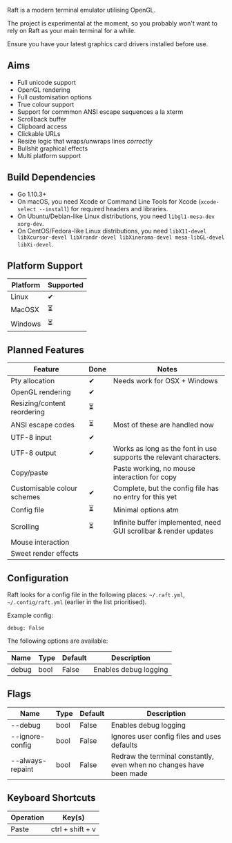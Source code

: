 Raft is a modern terminal emulator utilising OpenGL.

The project is experimental at the moment, so you probably won't want to rely on Raft as your main terminal for a while.

Ensure you have your latest graphics card drivers installed before use.

## Aims

- Full unicode support
- OpenGL rendering
- Full customisation options
- True colour support
- Support for commmon ANSI escape sequences a la xterm
- Scrollback buffer
- Clipboard access
- Clickable URLs
- Resize logic that wraps/unwraps lines _correctly_
- Bullshit graphical effects
- Multi platform support

## Build Dependencies

- Go 1.10.3+
- On macOS, you need Xcode or Command Line Tools for Xcode (`xcode-select --install`) for required headers and libraries.
- On Ubuntu/Debian-like Linux distributions, you need `libgl1-mesa-dev xorg-dev`.
- On CentOS/Fedora-like Linux distributions, you need `libX11-devel libXcursor-devel libXrandr-devel libXinerama-devel mesa-libGL-devel libXi-devel`.


## Platform Support

| Platform | Supported  |
|----------|------------|
| Linux    | ✔
| MacOSX   | ⏳
| Windows  | ⏳


## Planned Features

| Feature                     | Done | Notes |
|-----------------------------|------|-------|
| Pty allocation              | ✔    | Needs work for OSX + Windows
| OpenGL rendering            | ✔    |
| Resizing/content reordering | ⏳    | 
| ANSI escape codes           | ⏳    | Most of these are handled now
| UTF-8 input                 | ✔    | 
| UTF-8 output                | ✔    | Works as long as the font in use supports the relevant characters.
| Copy/paste                  |      | Paste working, no mouse interaction for copy
| Customisable colour schemes | ✔    | Complete, but the config file has no entry for this yet 
| Config file                 | ⏳    | Minimal options atm
| Scrolling                   | ⏳    | Infinite buffer implemented, need GUI scrollbar & render updates
| Mouse interaction           |      | 
| Sweet render effects        |      | 

## Configuration

Raft looks for a config file in the following places: `~/.raft.yml`, `~/.config/raft.yml` (earlier in the list prioritised).

Example config:
```
debug: False
```

The following options are available:

| Name          | Type    | Default |Description            |
|---------------|---------|---------|-----------------------|
| debug         | bool    | False   | Enables debug logging 


## Flags

| Name             | Type    | Default |Description            |
|------------------|---------|---------|-----------------------|
| --debug          | bool    | False   | Enables debug logging |
| --ignore-config  | bool    | False   | Ignores user config files and uses defaults
| --always-repaint | bool    | False   | Redraw the terminal constantly, even when no changes have been made

## Keyboard Shortcuts

| Operation | Key(s)              |
|-----------|---------------------|
| Paste     | ctrl + shift + v

